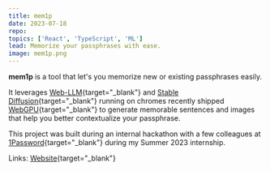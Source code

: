 ```yaml
---
title: mem1p
date: 2023-07-18
repo:
topics: ['React', 'TypeScript', 'ML']
lead: Memorize your passphrases with ease.
image: mem1p.png
---
```


**mem1p** is a tool that let's you memorize new or existing passphrases easily.

It leverages [Web-LLM](https://github.com/mlc-ai/web-llm){target="\_blank"} and
[Stable Diffusion](https://github.com/mlc-ai/web-stable-diffusion){target="\_blank"}
running on chromes recently shipped
[WebGPU](https://developer.chrome.com/blog/webgpu-release/){target="\_blank"} to
generate memorable sentences and images that help you better contextualize your
passphrase.

This project was built during an internal hackathon with a few colleagues at
[1Password](https://1password.com/){target="\_blank"} during my Summer 2023
internship.

Links: [Website](https://mem1p.fly.dev/){target="\_blank"}
